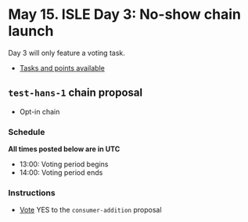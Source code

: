 # May 15. ISLE Day 3: No-show chain launch

Day 3 will only feature a voting task.

* [Tasks and points available](./tasks.md#day-3)

## `test-hans-1` chain proposal

* Opt-in chain

### Schedule

**All times posted below are in UTC**

* 13:00: Voting period begins
* 14:00: Voting period ends

### Instructions

* [Vote](./instructions.md#vote-on-a-proposal) YES to the `consumer-addition` proposal
